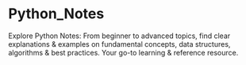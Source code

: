 # Python_Notes
Explore Python Notes: From beginner to advanced topics, find clear explanations &amp; examples on fundamental concepts, data structures, algorithms &amp; best practices. Your go-to learning &amp; reference resource.
